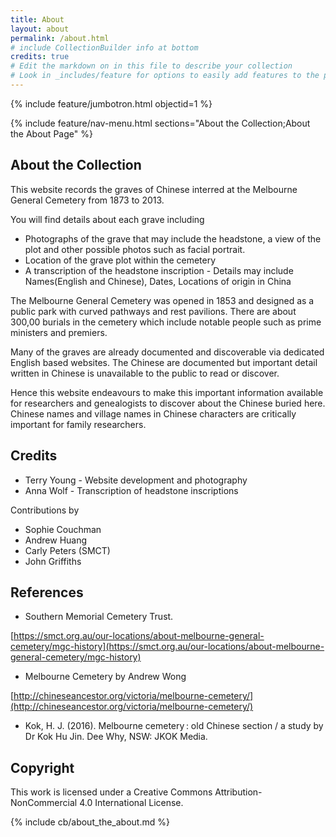 ```yaml
---
title: About
layout: about
permalink: /about.html
# include CollectionBuilder info at bottom
credits: true
# Edit the markdown on in this file to describe your collection
# Look in _includes/feature for options to easily add features to the page
---
```


{% include feature/jumbotron.html objectid=1 %}

{% include feature/nav-menu.html sections="About the Collection;About the About Page" %}

## About the Collection

This website records the graves of Chinese interred at the Melbourne General Cemetery from 1873 to 2013.

You will find details about each grave including
- Photographs of the grave that may include the headstone, a view of the plot and other possible photos such as facial portrait.
- Location of the grave plot within the cemetery
- A transcription of the headstone inscription - Details may include Names(English and Chinese), Dates, Locations of origin in China

The Melbourne General Cemetery was opened in 1853 and designed as a public park with curved pathways and rest pavilions. There are about 300,00 burials in the cemetery which include notable people such as prime ministers and premiers.

Many of the graves are already documented and discoverable via dedicated English based  websites. The Chinese are documented but important detail written in Chinese is unavailable to the public to read or discover.

Hence this website endeavours to make this important information available for researchers and genealogists to discover about the Chinese buried here. Chinese names and village names in Chinese characters are critically important for family researchers.

## Credits
- Terry Young - Website development and photography
- Anna Wolf - Transcription of headstone inscriptions

Contributions by
- Sophie Couchman
- Andrew Huang
- Carly Peters (SMCT)
- John Griffiths

## References
- Southern Memorial Cemetery Trust. 

[https://smct.org.au/our-locations/about-melbourne-general-cemetery/mgc-history](https://smct.org.au/our-locations/about-melbourne-general-cemetery/mgc-history)
- Melbourne Cemetery by Andrew Wong

[http://chineseancestor.org/victoria/melbourne-cemetery/](http://chineseancestor.org/victoria/melbourne-cemetery/)
- Kok, H. J. (2016). Melbourne cemetery : old Chinese section / a study by Dr Kok Hu Jin. Dee Why, NSW: JKOK Media.
	
## Copyright
This work is licensed under a Creative Commons Attribution-NonCommercial 4.0 International License.



<!-- IMPORTANT!!! DELETE this comment and the include below when you are finished editing this page for your collection. The include below introduces about page features. They will show up on your collection's about page until you delete it.  -->
{% include cb/about_the_about.md %} 
